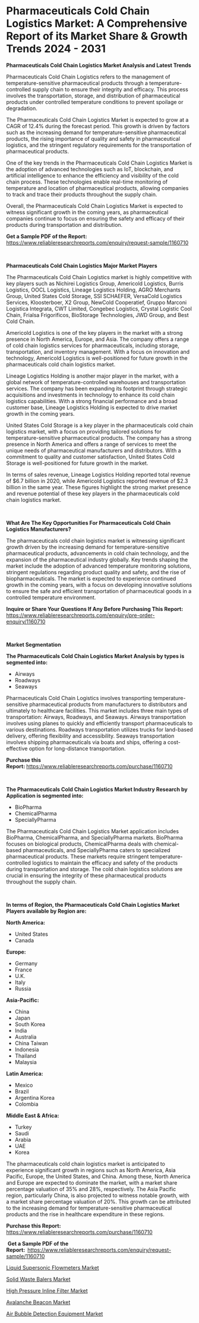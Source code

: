 <p><h1>Pharmaceuticals Cold Chain Logistics Market: A Comprehensive Report of its Market Share & Growth Trends 2024 - 2031</h1></p><p><strong>Pharmaceuticals Cold Chain Logistics Market Analysis and Latest Trends</strong></p>
<p><p>Pharmaceuticals Cold Chain Logistics refers to the management of temperature-sensitive pharmaceutical products through a temperature-controlled supply chain to ensure their integrity and efficacy. This process involves the transportation, storage, and distribution of pharmaceutical products under controlled temperature conditions to prevent spoilage or degradation.</p><p>The Pharmaceuticals Cold Chain Logistics Market is expected to grow at a CAGR of 12.4% during the forecast period. This growth is driven by factors such as the increasing demand for temperature-sensitive pharmaceutical products, the rising importance of quality and safety in pharmaceutical logistics, and the stringent regulatory requirements for the transportation of pharmaceutical products.</p><p>One of the key trends in the Pharmaceuticals Cold Chain Logistics Market is the adoption of advanced technologies such as IoT, blockchain, and artificial intelligence to enhance the efficiency and visibility of the cold chain process. These technologies enable real-time monitoring of temperature and location of pharmaceutical products, allowing companies to track and trace their products throughout the supply chain.</p><p>Overall, the Pharmaceuticals Cold Chain Logistics Market is expected to witness significant growth in the coming years, as pharmaceutical companies continue to focus on ensuring the safety and efficacy of their products during transportation and distribution.</p></p>
<p><strong>Get a Sample PDF of the Report:&nbsp;</strong> <a href="https://www.reliableresearchreports.com/enquiry/request-sample/1160710">https://www.reliableresearchreports.com/enquiry/request-sample/1160710</a></p>
<p>&nbsp;</p>
<p><strong>Pharmaceuticals Cold Chain Logistics Major Market Players</strong></p>
<p><p>The Pharmaceuticals Cold Chain Logistics market is highly competitive with key players such as Nichirei Logistics Group, Americold Logistics, Burris Logistics, OOCL Logistics, Lineage Logistics Holding, AGRO Merchants Group, United States Cold Storage, SSI SCHAEFER, VersaCold Logistics Services, Kloosterboer, X2 Group, NewCold Cooperatief, Gruppo Marconi Logistica Integrata, CWT Limited, Congebec Logistics, Crystal Logistic Cool Chain, Frialsa Frigorificos, BioStorage Technologies, JWD Group, and Best Cold Chain.</p><p>Americold Logistics is one of the key players in the market with a strong presence in North America, Europe, and Asia. The company offers a range of cold chain logistics services for pharmaceuticals, including storage, transportation, and inventory management. With a focus on innovation and technology, Americold Logistics is well-positioned for future growth in the pharmaceuticals cold chain logistics market.</p><p>Lineage Logistics Holding is another major player in the market, with a global network of temperature-controlled warehouses and transportation services. The company has been expanding its footprint through strategic acquisitions and investments in technology to enhance its cold chain logistics capabilities. With a strong financial performance and a broad customer base, Lineage Logistics Holding is expected to drive market growth in the coming years.</p><p>United States Cold Storage is a key player in the pharmaceuticals cold chain logistics market, with a focus on providing tailored solutions for temperature-sensitive pharmaceutical products. The company has a strong presence in North America and offers a range of services to meet the unique needs of pharmaceutical manufacturers and distributors. With a commitment to quality and customer satisfaction, United States Cold Storage is well-positioned for future growth in the market.</p><p>In terms of sales revenue, Lineage Logistics Holding reported total revenue of $6.7 billion in 2020, while Americold Logistics reported revenue of $2.3 billion in the same year. These figures highlight the strong market presence and revenue potential of these key players in the pharmaceuticals cold chain logistics market.</p></p>
<p>&nbsp;</p>
<p><strong>What Are The Key Opportunities For Pharmaceuticals Cold Chain Logistics Manufacturers?</strong></p>
<p><p>The pharmaceuticals cold chain logistics market is witnessing significant growth driven by the increasing demand for temperature-sensitive pharmaceutical products, advancements in cold chain technology, and the expansion of the pharmaceutical industry globally. Key trends shaping the market include the adoption of advanced temperature monitoring solutions, stringent regulations regarding product quality and safety, and the rise of biopharmaceuticals. The market is expected to experience continued growth in the coming years, with a focus on developing innovative solutions to ensure the safe and efficient transportation of pharmaceutical goods in a controlled temperature environment.</p></p>
<p><strong>Inquire or Share Your Questions If Any Before Purchasing This Report:</strong> <a href="https://www.reliableresearchreports.com/enquiry/pre-order-enquiry/1160710">https://www.reliableresearchreports.com/enquiry/pre-order-enquiry/1160710</a></p>
<p>&nbsp;</p>
<p><strong>Market Segmentation</strong></p>
<p><strong>The Pharmaceuticals Cold Chain Logistics Market Analysis by types is segmented into:</strong></p>
<p><ul><li>Airways</li><li>Roadways</li><li>Seaways</li></ul></p>
<p><p>Pharmaceuticals Cold Chain Logistics involves transporting temperature-sensitive pharmaceutical products from manufacturers to distributors and ultimately to healthcare facilities. This market includes three main types of transportation: Airways, Roadways, and Seaways. Airways transportation involves using planes to quickly and efficiently transport pharmaceuticals to various destinations. Roadways transportation utilizes trucks for land-based delivery, offering flexibility and accessibility. Seaways transportation involves shipping pharmaceuticals via boats and ships, offering a cost-effective option for long-distance transportation.</p></p>
<p><strong>Purchase this Report:&nbsp;</strong><a href="https://www.reliableresearchreports.com/purchase/1160710">https://www.reliableresearchreports.com/purchase/1160710</a></p>
<p>&nbsp;</p>
<p><strong>The Pharmaceuticals Cold Chain Logistics Market Industry Research by Application is segmented into:</strong></p>
<p><ul><li>BioPharma</li><li>ChemicalPharma</li><li>SpeciallyPharma</li></ul></p>
<p><p>The Pharmaceuticals Cold Chain Logistics Market application includes BioPharma, ChemicalPharma, and SpeciallyPharma markets. BioPharma focuses on biological products, ChemicalPharma deals with chemical-based pharmaceuticals, and SpeciallyPharma caters to specialized pharmaceutical products. These markets require stringent temperature-controlled logistics to maintain the efficacy and safety of the products during transportation and storage. The cold chain logistics solutions are crucial in ensuring the integrity of these pharmaceutical products throughout the supply chain.</p></p>
<p>&nbsp;</p>
<p><strong>In terms of Region, the Pharmaceuticals Cold Chain Logistics Market Players available by Region are:</strong></p>
<p>
    <p> <strong> North America: </strong>
        <ul>
            <li>United States</li>
            <li>Canada</li>
        </ul>
        </p> 
    <p> <strong> Europe: </strong>
        <ul>
            <li>Germany</li>
            <li>France</li>
            <li>U.K.</li>
            <li>Italy</li>
            <li>Russia</li>
        </ul>
        </p> 
    <p> <strong> Asia-Pacific: </strong>
        <ul>
            <li>China</li>
            <li>Japan</li>
            <li>South Korea</li>
            <li>India</li>
            <li>Australia</li>
            <li>China Taiwan</li>
            <li>Indonesia</li>
            <li>Thailand</li>
            <li>Malaysia</li>
        </ul>
        </p> 
    <p> <strong> Latin America: </strong>
        <ul>
            <li>Mexico</li>
            <li>Brazil</li>
            <li>Argentina Korea</li>
            <li>Colombia</li>
        </ul>
        </p> 
    <p> <strong> Middle East & Africa: </strong>
        <ul>
            <li>Turkey</li>
            <li>Saudi</li>
            <li>Arabia</li>
            <li>UAE</li>
            <li>Korea</li>
        </ul>
    </p>
    </p>
<p><p>The pharmaceuticals cold chain logistics market is anticipated to experience significant growth in regions such as North America, Asia Pacific, Europe, the United States, and China. Among these, North America and Europe are expected to dominate the market, with a market share percentage valuation of 35% and 28%, respectively. The Asia Pacific region, particularly China, is also projected to witness notable growth, with a market share percentage valuation of 20%. This growth can be attributed to the increasing demand for temperature-sensitive pharmaceutical products and the rise in healthcare expenditure in these regions.</p></p>
<p><strong>Purchase this Report: </strong><a href="https://www.reliableresearchreports.com/purchase/1160710">https://www.reliableresearchreports.com/purchase/1160710</a></p>
<p>&nbsp;<strong>Get a Sample PDF of the Report:&nbsp;&nbsp;</strong><a href="https://www.reliableresearchreports.com/enquiry/request-sample/1160710">https://www.reliableresearchreports.com/enquiry/request-sample/1160710</a></p>
<p><strong></strong></p>
<p><p><a href="https://github.com/rahu1502/Market-Research-Report-List-2/blob/main/liquid-supersonic-flowmeters-market.md">Liquid Supersonic Flowmeters Market</a></p><p><a href="https://medium.com/@williefields75r/solid-waste-balers-nbsp-market-focuses-on-market-share-size-and-projected-forecast-till-2031-81c8519b0a31">Solid Waste Balers Market</a></p><p><a href="https://medium.com/@williefields75r/high-pressure-inline-filter-market-size-and-market-trends-complete-industry-overview-2024-to-2031-911c18c1f9a9">High Pressure Inline Filter Market</a></p><p><a href="https://medium.com/@williefields75r/avalanche-beacon-market-size-market-outlook-and-market-forecast-2024-to-2031-72b483a32d04">Avalanche Beacon Market</a></p><p><a href="https://github.com/santosh758595/Market-Research-Report-List-3/blob/main/air-bubble-detection-equipment-market.md">Air Bubble Detection Equipment Market</a></p></p>